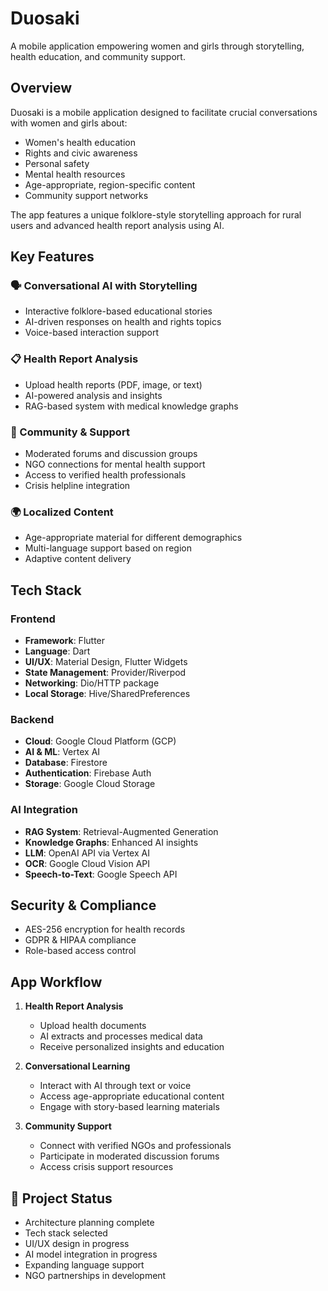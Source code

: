 # Duosaki

A mobile application empowering women and girls through storytelling, health education, and community support.

## Overview

Duosaki is a mobile application designed to facilitate crucial conversations with women and girls about:

- Women's health education
- Rights and civic awareness
- Personal safety
- Mental health resources
- Age-appropriate, region-specific content
- Community support networks

The app features a unique folklore-style storytelling approach for rural users and advanced health report analysis using AI.

## Key Features

### 🗣️ Conversational AI with Storytelling
- Interactive folklore-based educational stories
- AI-driven responses on health and rights topics
- Voice-based interaction support

### 📋 Health Report Analysis
- Upload health reports (PDF, image, or text)
- AI-powered analysis and insights
- RAG-based system with medical knowledge graphs

### 👭 Community & Support
- Moderated forums and discussion groups
- NGO connections for mental health support
- Access to verified health professionals
- Crisis helpline integration

### 🌍 Localized Content
- Age-appropriate material for different demographics
- Multi-language support based on region
- Adaptive content delivery

## Tech Stack

### Frontend
- **Framework**: Flutter
- **Language**: Dart
- **UI/UX**: Material Design, Flutter Widgets
- **State Management**: Provider/Riverpod
- **Networking**: Dio/HTTP package
- **Local Storage**: Hive/SharedPreferences

### Backend
- **Cloud**: Google Cloud Platform (GCP)
- **AI & ML**: Vertex AI
- **Database**: Firestore
- **Authentication**: Firebase Auth
- **Storage**: Google Cloud Storage

### AI Integration
- **RAG System**: Retrieval-Augmented Generation
- **Knowledge Graphs**: Enhanced AI insights
- **LLM**: OpenAI API via Vertex AI
- **OCR**: Google Cloud Vision API
- **Speech-to-Text**: Google Speech API

## Security & Compliance

- AES-256 encryption for health records
- GDPR & HIPAA compliance
- Role-based access control


## App Workflow

1. **Health Report Analysis**
   - Upload health documents
   - AI extracts and processes medical data
   - Receive personalized insights and education

2. **Conversational Learning**
   - Interact with AI through text or voice
   - Access age-appropriate educational content
   - Engage with story-based learning materials

3. **Community Support**
   - Connect with verified NGOs and professionals
   - Participate in moderated discussion forums
   - Access crisis support resources

## 📝 Project Status

-  Architecture planning complete
-  Tech stack selected
-  UI/UX design in progress
-  AI model integration in progress
-  Expanding language support
-  NGO partnerships in development
